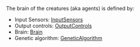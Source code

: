 The brain of the creatures (aka agents) is defined by:
  * Input Sensors: [InputSensors](InputSensors.md)
  * Output controls: [OutputControls](OutputControls.md)
  * Brain: [Brain](Brain.md)
  * Genetic algorithm: [GeneticAlgorithm](GeneticAlgorithm.md)